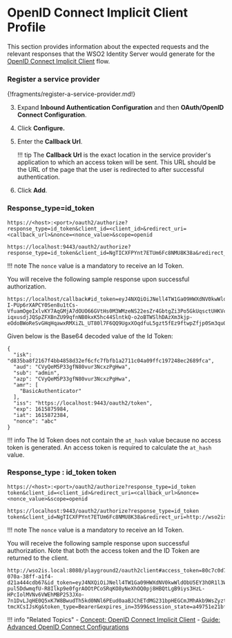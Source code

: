 # OpenID Connect Implicit Client Profile

This section provides information about the expected requests and the
relevant responses that the WSO2 Identity Server would generate for the
[OpenID Connect Implicit Client](../../../concepts/authentication/implicit-client-profile/) flow.

### Register a service provider

{!fragments/register-a-service-provider.md!}

3. Expand **Inbound Authentication Configuration** and then **OAuth/OpenID Connect Configuration**. 

4. Click **Configure.**   

5. Enter the **Callback Url**.

    !!! tip
        The **Callback Url** is the exact location in the service provider's application to which an access token will 
        be sent. This URL should be the URL of the page that the user is redirected to after successful authentication.
        
6.  Click **Add**. 

### Response\_type=id\_token

``` tab="Request Format"
https://<host>:<port>/oauth2/authorize?response_type=id_token&client_id=<client_id>&redirect_uri=<callback_url>&nonce=<nonce_value>&scope=openid
```

``` tab="Sample Request"
https://localhost:9443/oauth2/authorize?response_type=id_token&client_id=NgTICXFPYnt7ETUm6Fc8NMU8K38a&redirect_uri=http://localhost:8080/playground2/oauth2client&nonce=abc&scope=openid
```

!!! note
    The `nonce` value is a mandatory to receive an Id Token.
    
You will receive the following sample response upon successful authorization. 

```
https://localhost/callback#id_token=eyJ4NXQiOiJNell4TW1Ga09HWXdNV0kwWldObU5EY3hOR1l3WW1NNFpUQTNNV0kyTkRBelpHUXpOR00wWkdSbE5qSmtPREZrWkRSaU9URmtNV0ZoTXpVMlpHVmxOZyIsImtpZCI6Ik16WXhNbUZrT0dZd01XSTBaV05tTkRjeE5HWXdZbU00WlRBM01XSTJOREF6WkdRek5HTTBaR1JsTmpKa09ERmtaRFJpT1RGa01XRmhNelUyWkdWbE5nX1JTMjU2IiwiYWxnIjoiUlMyNTYifQ.eyJpc2siOiJkODM1YmE4ZjIxNjdmNGJiNDg1OGQzMmVmNmNmYzdmYmZiMWEyNzExYzA0YTA5ZmZjMTk3MjQ4ZWMyNjg5ZmNhIiwiYXVkIjoiQ1Z5UWVNNVAzM2dmTjgwdnVyM05jeHpQZ0h3YSIsInN1YiI6ImFkbWluIiwiYXpwIjoiQ1Z5UWVNNVAzM2dmTjgwdnVyM05jeHpQZ0h3YSIsImFtciI6WyJCYXNpY0F1dGhlbnRpY2F0b3IiXSwiaXNzIjoiaHR0cHM6XC9cL2xvY2FsaG9zdDo5NDQzXC9vYXV0aDJcL3Rva2VuIiwiZXhwIjoxNjE1ODc1OTg0LCJpYXQiOjE2MTU4NzIzODQsIm5vbmNlIjoiYWJjIn0.iHkj_Ve1wiYeYATGyt4nd3ko0b0X73Dah2AzgHBtnQJeQtXoo3dxgPTIFcgfrs9lpCCoDmQeZB-I-PUp6rXAPCY0Sen8u1tCs-VfuamOgeIxlvKY7AqGMjA7dOUO66GVtHs0M3WMzeNS22esZr4GbtgZi3Po5GkUqsctUHKVcfSJr0J2JaaGUSap8d1NoJNyxkwu5wD6AA78NjTN-iqxusdjJQSpZFXBnZU99qfnNB0kxK5hc44SlntkQ-o2oBTWSlhDAzXm3kjp-eOdoBWoReSvGHqHqawxRMXiZL_UT80l7F6QQ9UgxXOqdfuL5gzt5fEz9ftwpZfjp0Sm3quQHw&session_state=a68c4f52124d15131f944c201e57d3eebbff0f5154f8503214c688c52f8963b3.6DPeIkygVpE7VTHtKrfbLw
```

Given below is the Base64 decoded value of the Id Token:

```
{
  "isk": "d835ba8f2167f4bb4858d32ef6cfc7fbfb1a2711c04a09ffc197248ec2689fca",
  "aud": "CVyQeM5P33gfN80vur3NcxzPgHwa",
  "sub": "admin",
  "azp": "CVyQeM5P33gfN80vur3NcxzPgHwa",
  "amr": [
    "BasicAuthenticator"
  ],
  "iss": "https://localhost:9443/oauth2/token",
  "exp": 1615875984,
  "iat": 1615872384,
  "nonce": "abc"
}
```

!!! info
    The Id Token does not contain the `at_hash` value because no access token is generated. An access token is required to
    calculate the `at_hash` value.

### Response\_type : id\_token token

``` tab="Request Format"
https://<host>:<port>/oauth2/authorize?response_type=id_token token&client_id=<client_id>&redirect_uri=<callback_url>&nonce=<nonce_value>&scope=openid

```

``` tab="Sample Request"
https://localhost:9443/oauth2/authorize?response_type=id_token token&client_id=NgTICXFPYnt7ETUm6Fc8NMU8K38a&redirect_uri=http://wso2is.local:8080/playground2/oauth2client&nonce=abc&scope=openid
```

!!! note
    The `nonce` value is a mandatory to receive an Id Token.

You will receive the following sample response upon successful authorization. Note that both the access token and the ID Token are returned to the client.

```
http://wso2is.local:8080/playground2/oauth2client#access_token=80c7c0d7-070a-38ff-a1f4-d21a444cdb67&id_token=eyJ4NXQiOiJNell4TW1Ga09HWXdNV0kwWldObU5EY3hOR1l3WW1NNFpUQTNNV0kyTkRBelpHUXpOR00wWkdSbE5qSmtPREZrWkRSaU9URmtNV0ZoTXpVMlpHVmxOZyIsImtpZCI6Ik16WXhNbUZrT0dZd01XSTBaV05tTkRjeE5HWXdZbU00WlRBM01XSTJOREF6WkdRek5HTTBaR1JsTmpKa09ERmtaRFJpT1RGa01XRmhNelUyWkdWbE5nX1JTMjU2IiwiYWxnIjoiUlMyNTYifQ.eyJpc2siOiI5YWI1MzhiZDIxNDhmMmFhMTdlMmUxZTA1YzliMWQwOGQ2NGY0ZjIwYzk5YmViNTBhYmJhNDRlMjgzZjhlNTRmIiwiYXRfaGFzaCI6IncwUG1fVFp4TlFfQTBRUU91RjJESUEiLCJhdWQiOiJDVnlRZU01UDMzZ2ZOODB2dXIzTmN4elBnSHdhIiwic3ViIjoiYWRtaW4iLCJhenAiOiJDVnlRZU01UDMzZ2ZOODB2dXIzTmN4elBnSHdhIiwiYW1yIjpbIkJhc2ljQXV0aGVudGljYXRvciJdLCJpc3MiOiJodHRwczpcL1wvbG9jYWxob3N0Ojk0NDNcL29hdXRoMlwvdG9rZW4iLCJleHAiOjE2MTU4NzY4MjUsImlhdCI6MTYxNTg3MzIyNSwibm9uY2UiOiJhYmMifQ.Z3HbYG0tBu30X5BYJ9hvCGQ9O8wUGXC6GWz3e9xQJHqu15AuRIcM2zbkvbHc-pul5DdwmqfU-R8Ilkp9e0fgrAOOtPCoSRqKO8yNeXhOQ0pj8HBQtLgB9iys3HzL-HPcIolMVNv6VWEhMBP253JXo-7n1DvLJqHE0Q5xK7W8BwudTh5kd0NNl6PEud0aaBJChETdMG231bpHEGCmJMhAkb9WsZyztvkuMVsAt50uRMG1DX0gMOKW1ZcAMAe_z3RdADXVMGu1VZ5HNUoTBl8VosHOFGwrcpndoxiyGAkWIhj7kdQ1AZVUse1RlKH9IW2AZI7VXkPvnU-tmcXCsIJsKg&token_type=Bearer&expires_in=3599&session_state=a49751e21bf6fbf8624cffa0904fd77706c48a09ae187672e4dd09cab84d9e9f.G_NOFmMsySRgYgkmQizt6g
```

!!! info "Related Topics"
    - [Concept: OpenID Connect Implicit Client](../../../concepts/authentication/implicit-client-profile/)
    - [Guide: Advanced OpenID Connect Configurations](../../../guides/login/oauth-app-config-advanced)
    
